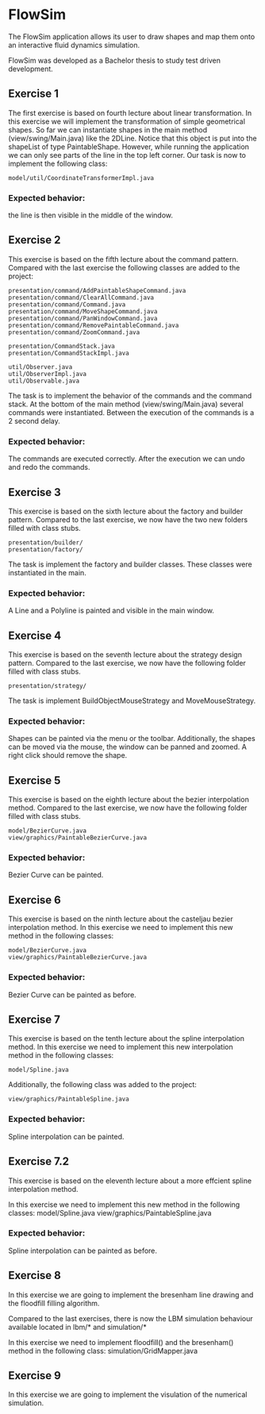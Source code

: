 # FlowSim

The FlowSim application allows its user to draw shapes and map them onto an interactive fluid dynamics simulation.

FlowSim was developed as a Bachelor thesis to study test driven development.




## Exercise 1
The first exercise is based on fourth lecture about linear transformation.
In this exercise we will implement the transformation of simple geometrical shapes. So far we can instantiate shapes in the main method (view/swing/Main.java) like the 2DLine. Notice that this object is put into the shapeList of type PaintableShape. However, while running the application we can only see parts of the line in the top left corner. Our task is now to implement the following class:

    model/util/CoordinateTransformerImpl.java

### Expected behavior:
the line is then visible in the middle of the window.



## Exercise 2
This exercise is based on the fifth lecture about the command pattern.
Compared with the last exercise the following classes are added to the project:


    presentation/command/AddPaintableShapeCommand.java
    presentation/command/ClearAllCommand.java
    presentation/command/Command.java
    presentation/command/MoveShapeCommand.java
    presentation/command/PanWindowCommand.java
    presentation/command/RemovePaintableCommand.java
    presentation/command/ZoomCommand.java

    presentation/CommandStack.java
    presentation/CommandStackImpl.java

    util/Observer.java
    util/ObserverImpl.java
    util/Observable.java


The task is to implement the behavior of the commands and the command stack.
At the bottom of the main method (view/swing/Main.java) several commands were instantiated. Between the execution of the commands is a 2 second delay.

### Expected behavior:
The commands are executed correctly. After the execution we can undo and redo the commands.

## Exercise 3
This exercise is based on the sixth lecture about the factory and builder pattern.
Compared to the last exercise, we now have the two new folders filled with class stubs.

    presentation/builder/
    presentation/factory/

The task is implement the factory and builder classes. These classes were instantiated in the main.
### Expected behavior:
A Line and a Polyline is painted and visible in the main window.

## Exercise 4
This exercise is based on the seventh lecture about the strategy design pattern.
Compared to the last exercise, we now have the following folder filled with class stubs.

    presentation/strategy/

The task is implement BuildObjectMouseStrategy and MoveMouseStrategy.
### Expected behavior:
Shapes can be painted via the menu or the toolbar. Additionally, the shapes can be moved via the mouse, the window can be panned and zoomed. A right click should remove the shape.

## Exercise 5
This exercise is based on the eighth lecture about the bezier interpolation method.
Compared to the last exercise, we now have the following folder filled with class stubs.

    model/BezierCurve.java
    view/graphics/PaintableBezierCurve.java

### Expected behavior:
Bezier Curve can be painted.

## Exercise 6
This exercise is based on the ninth lecture about the casteljau bezier interpolation method.
In this exercise we need to implement this new method in the following classes:

    model/BezierCurve.java
    view/graphics/PaintableBezierCurve.java

### Expected behavior:
Bezier Curve can be painted as before.

## Exercise 7
This exercise is based on the tenth lecture about the spline interpolation method.
In this exercise we need to implement this new interpolation method in the following classes:

    model/Spline.java

Additionally, the following class was added to the project:

    view/graphics/PaintableSpline.java

### Expected behavior:
Spline interpolation can be painted.

## Exercise 7.2
This exercise is based on the eleventh lecture about a more effcient spline interpolation method.

In this exercise we need to implement this new method in the following classes:
    model/Spline.java
    view/graphics/PaintableSpline.java

### Expected behavior:
Spline interpolation can be painted as before.


## Exercise 8
In this exercise we are going to implement the bresenham line drawing and the floodfill filling algorithm.

Compared to the last exercises, there is now the LBM simulation behaviour available located in lbm/* and simulation/*

In this exercise we need to implement floodfill() and the bresenham() method in the following class:
    simulation/GridMapper.java

## Exercise 9
In this exercise we are going to implement the visulation of the numerical simulation.